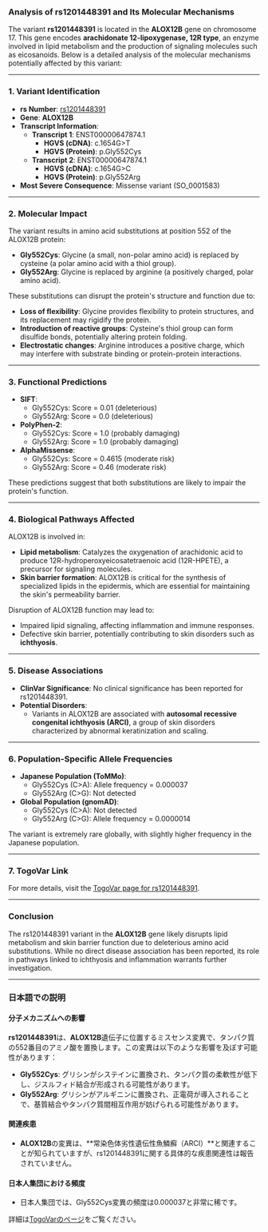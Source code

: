 ### Analysis of rs1201448391 and Its Molecular Mechanisms
The variant **rs1201448391** is located in the **ALOX12B** gene on chromosome 17. This gene encodes **arachidonate 12-lipoxygenase, 12R type**, an enzyme involved in lipid metabolism and the production of signaling molecules such as eicosanoids. Below is a detailed analysis of the molecular mechanisms potentially affected by this variant:

---

### 1. **Variant Identification**
- **rs Number**: [rs1201448391](https://identifiers.org/dbsnp/rs1201448391)
- **Gene**: **ALOX12B**
- **Transcript Information**:
  - **Transcript 1**: ENST00000647874.1
    - **HGVS (cDNA)**: c.1654G>T
    - **HGVS (Protein)**: p.Gly552Cys
  - **Transcript 2**: ENST00000647874.1
    - **HGVS (cDNA)**: c.1654G>C
    - **HGVS (Protein)**: p.Gly552Arg
- **Most Severe Consequence**: Missense variant (SO_0001583)

---

### 2. **Molecular Impact**
The variant results in amino acid substitutions at position 552 of the ALOX12B protein:
- **Gly552Cys**: Glycine (a small, non-polar amino acid) is replaced by cysteine (a polar amino acid with a thiol group).
- **Gly552Arg**: Glycine is replaced by arginine (a positively charged, polar amino acid).

These substitutions can disrupt the protein's structure and function due to:
- **Loss of flexibility**: Glycine provides flexibility to protein structures, and its replacement may rigidify the protein.
- **Introduction of reactive groups**: Cysteine's thiol group can form disulfide bonds, potentially altering protein folding.
- **Electrostatic changes**: Arginine introduces a positive charge, which may interfere with substrate binding or protein-protein interactions.

---

### 3. **Functional Predictions**
- **SIFT**: 
  - Gly552Cys: Score = 0.01 (deleterious)
  - Gly552Arg: Score = 0.0 (deleterious)
- **PolyPhen-2**:
  - Gly552Cys: Score = 1.0 (probably damaging)
  - Gly552Arg: Score = 1.0 (probably damaging)
- **AlphaMissense**:
  - Gly552Cys: Score = 0.4615 (moderate risk)
  - Gly552Arg: Score = 0.46 (moderate risk)

These predictions suggest that both substitutions are likely to impair the protein's function.

---

### 4. **Biological Pathways Affected**
ALOX12B is involved in:
- **Lipid metabolism**: Catalyzes the oxygenation of arachidonic acid to produce 12R-hydroperoxyeicosatetraenoic acid (12R-HPETE), a precursor for signaling molecules.
- **Skin barrier formation**: ALOX12B is critical for the synthesis of specialized lipids in the epidermis, which are essential for maintaining the skin's permeability barrier.

Disruption of ALOX12B function may lead to:
- Impaired lipid signaling, affecting inflammation and immune responses.
- Defective skin barrier, potentially contributing to skin disorders such as **ichthyosis**.

---

### 5. **Disease Associations**
- **ClinVar Significance**: No clinical significance has been reported for rs1201448391.
- **Potential Disorders**:
  - Variants in ALOX12B are associated with **autosomal recessive congenital ichthyosis (ARCI)**, a group of skin disorders characterized by abnormal keratinization and scaling.

---

### 6. **Population-Specific Allele Frequencies**
- **Japanese Population (ToMMo)**:
  - Gly552Cys (C>A): Allele frequency = 0.000037
  - Gly552Arg (C>G): Not detected
- **Global Population (gnomAD)**:
  - Gly552Cys (C>A): Not detected
  - Gly552Arg (C>G): Allele frequency = 0.0000014

The variant is extremely rare globally, with slightly higher frequency in the Japanese population.

---

### 7. **TogoVar Link**
For more details, visit the [TogoVar page for rs1201448391](https://togovar.org).

---

### Conclusion
The rs1201448391 variant in the **ALOX12B** gene likely disrupts lipid metabolism and skin barrier function due to deleterious amino acid substitutions. While no direct disease association has been reported, its role in pathways linked to ichthyosis and inflammation warrants further investigation.

---

### 日本語での説明
#### 分子メカニズムへの影響
**rs1201448391**は、**ALOX12B**遺伝子に位置するミスセンス変異で、タンパク質の552番目のアミノ酸を置換します。この変異は以下のような影響を及ぼす可能性があります：
- **Gly552Cys**: グリシンがシステインに置換され、タンパク質の柔軟性が低下し、ジスルフィド結合が形成される可能性があります。
- **Gly552Arg**: グリシンがアルギニンに置換され、正電荷が導入されることで、基質結合やタンパク質間相互作用が妨げられる可能性があります。

#### 関連疾患
- **ALOX12B**の変異は、**常染色体劣性遺伝性魚鱗癬（ARCI）**と関連することが知られていますが、rs1201448391に関する具体的な疾患関連性は報告されていません。

#### 日本人集団における頻度
- 日本人集団では、Gly552Cys変異の頻度は0.000037と非常に稀です。

詳細は[TogoVarのページ](https://togovar.org)をご覧ください。

